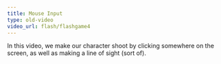 ```yaml
---
title: Mouse Input
type: old-video
video_url: flash/flashgame4
---
```

In this video, we make our character shoot by clicking somewhere on the screen, as well as making a line of sight (sort of).
